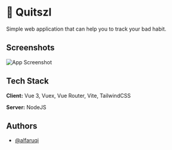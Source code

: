 
# 🧠 Quitszl

Simple web application that can help you to track your bad habit. 

## Screenshots

![App Screenshot](https://res.cloudinary.com/de6icstca/image/upload/v1706605426/faruqi/portfolio/Untitled_design_3_xzrtbl.jpg)


## Tech Stack

**Client:** Vue 3, Vuex, Vue Router, Vite, TailwindCSS

**Server:** NodeJS


## Authors

- [@alfaruqi](https://www.github.com/alfaruqii)
